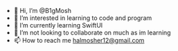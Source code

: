 - 👋 Hi, I’m @B1gMosh
- 👀 I’m interested in learning to code and program
- 🌱 I’m currently learning SwiftUI
- 💞️ I’m not looking to collaborate on much as im learning
- 📫 How to reach me halmosher12@gmail.com

<!---
B1gMosh/B1gMosh is a ✨ special ✨ repository because its `README.md` (this file) appears on your GitHub profile.
You can click the Preview link to take a look at your changes.
--->
